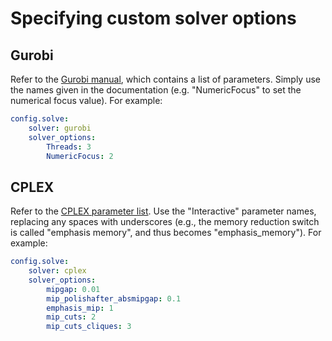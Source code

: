 # Specifying custom solver options

## Gurobi

Refer to the [Gurobi manual](https://www.gurobi.com/documentation/), which contains a list of parameters.
Simply use the names given in the documentation (e.g. "NumericFocus" to set the numerical focus value).
For example:

```yaml
config.solve:
    solver: gurobi
    solver_options:
        Threads: 3
        NumericFocus: 2
```

## CPLEX

Refer to the [CPLEX parameter list](https://www.ibm.com/docs/en/icos/22.1.1?topic=cplex-list-parameters).
Use the "Interactive" parameter names, replacing any spaces with underscores (e.g., the memory reduction switch is called "emphasis memory", and thus becomes "emphasis_memory").
For example:

```yaml
config.solve:
    solver: cplex
    solver_options:
        mipgap: 0.01
        mip_polishafter_absmipgap: 0.1
        emphasis_mip: 1
        mip_cuts: 2
        mip_cuts_cliques: 3
```
